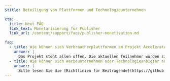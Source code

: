 ```yaml
---
$title: Beteiligung von Plattformen und Technologieunternehmen

cta:
  title: Next FAQ
  link_text: Monetarisierung für Publisher
  link_url: /content/support/faqs/publisher-monetization.md

faq:
  - title: Wie können sich Verbraucherplattformen am Projekt Accelerated Mobile Pages beteiligen?
    answer: |
      Das Projekt steht allen offen. Die aktuellen Teilnehmer würden sich sehr gern auch mit Verbraucherplattformen über die Initiative austauschen. Der Cache von Google steht allen kostenlos zur Verfügung. Dies schließt auch Verbraucherplattformen ein, die AMP-Inhalte in ihrer Umgebung nutzen wollen. [Kontaktieren Sie uns über GitHub](https://github.com/ampproject/amphtml/issues/new). Wir werden uns dann schnellstmöglich um Ihre Fragen kümmern.
  - title: Wie können sich Werbeunternehmen oder Technologieanbieter an Accelerated Mobile Pages beteiligen?
    answer: |
      Bitte lesen Sie die [Richtlinien für Beitragende](https://github.com/ampproject/amphtml/tree/master/3p#ads) und [kontaktieren Sie uns über GitHub](https://github.com/ampproject/amphtml/issues/new).
---
```

